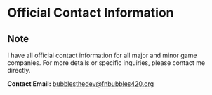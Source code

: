 # Official Contact Information

## Note

I have all official contact information for all major and minor game companies. For more details or specific inquiries, please contact me directly.

**Contact Email:** bubblesthedev@fnbubbles420.org
